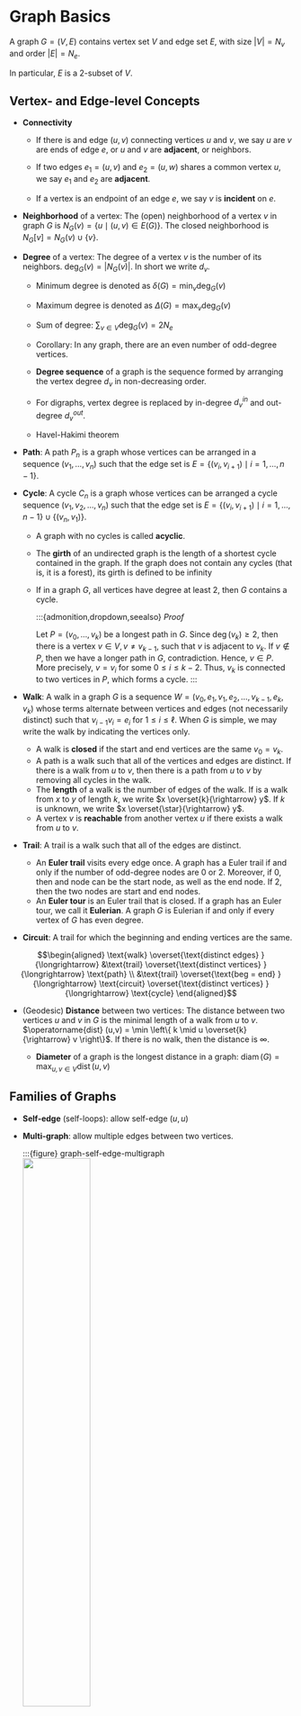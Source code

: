 # Graph Basics

A graph $G = (V, E)$ contains vertex set $V$ and edge set $E$, with size $\left\vert V \right\vert = N_v$ and order $\left\vert E \right\vert = N_e$.

In particular, $E$ is a 2-subset of $V$.

## Vertex- and Edge-level Concepts

- **Connectivity**

  - If there is and edge $(u, v)$ connecting vertices $u$ and $v$, we say $u$ are $v$ are ends of edge $e$, or $u$ and $v$ are **adjacent**, or neighbors.

  - If two edges $e_1 = (u, v)$ and $e_2 = (u, w)$ shares a common vertex $u$, we say $e_1$ and $e_2$ are **adjacent**.

  - If a vertex is an endpoint of an edge $e$, we say $v$ is **incident** on $e$.

- **Neighborhood** of a vertex: The (open) neighborhood of a vertex $v$ in graph $G$ is $N_G(v)= \left\{ u \mid (u, v) \in E(G) \right\}$. The closed neighborhood is $N_G [v] = N_G(v) \cup \left\{ v \right\}$.

- **Degree** of a vertex: The degree of a vertex $v$ is the number of its neighbors. $\operatorname{deg}_G (v) = \left\vert N_G(v) \right\vert$. In short we write $d_v$.
  - Minimum degree is denoted as $\delta(G)=\min _v \operatorname{deg}_G(v)$
  - Maximum degree is denoted as $\Delta(G)=\max _v \operatorname{deg}_G(v)$
  - Sum of degree: $\sum _{v \in V} \operatorname{deg}_G(v) = 2 N_e$
  - Corollary: In any graph, there are an even number of odd-degree vertices.
  - **Degree sequence** of a graph is the sequence formed by arranging the vertex degree $d_v$ in non-decreasing order.
  - For digraphs, vertex degree is replaced by in-degree $d_v^{in}$ and out-degree $d_v ^{out}$.

  - Havel-Hakimi theorem

- **Path**: A path $P_n$ is a graph whose vertices can be arranged in a sequence $(v_1, \ldots, v_n)$ such that the edge set is $E = \left\{ (v_i, v_{i+1}) \mid i=1, \ldots, n-1 \right\}$.

- **Cycle**: A cycle $C_n$ is a graph whose vertices can be arranged a cycle sequence $(v_1, v_2, \ldots, v_n)$ such that the edge set is $E = \left\{ (v_i, v_{i+1}) \mid i=1, \ldots, n-1 \right\} \cup \left\{ (v_n, v_1) \right\}$.
  - A graph with no cycles is called **acyclic**.
  - The **girth** of an undirected graph is the length of a shortest cycle contained in the graph. If the graph does not contain any cycles (that is, it is a forest), its girth is defined to be infinity
  - If in a graph $G$, all vertices have degree at least 2, then $G$ contains a cycle.

    :::{admonition,dropdown,seealso} *Proof*

    Let $P=(v_0, \ldots, v_{k})$ be a longest path in $G$. Since $\operatorname{deg} (v_k) \ge 2$, then there is a vertex $v \in V, v \ne v_{k-1}$, such that $v$ is adjacent to $v_k$. If $v \notin P$, then we have a longer path in $G$, contradiction. Hence, $v \in P$. More precisely, $v = v_i$ for some $0\le i \le k-2$. Thus, $v_k$ is connected to two vertices in $P$, which forms a cycle.
    :::

- **Walk**: A walk in a graph $G$ is a sequence $W=(v_0, e_1, v_1, e_2, \ldots, v_{k-1}, e_k, v_k)$ whose terms alternate between vertices and edges (not necessarily distinct) such that $v_{i-1} v_i = e_i$ for $1 \le i \le \ell$. When $G$ is simple, we may write the walk by indicating the vertices only.

  - A walk is **closed** if the start and end vertices are the same $v_0 = v_k$.
  - A path is a walk such that all of the vertices and edges are distinct. If there is a walk from $u$ to $v$, then there is a path from $u$ to $v$ by removing all cycles in the walk.
  - The **length** of a walk is the number of edges of the walk. If is a walk from $x$ to $y$ of length $k$, we write $x \overset{k}{\rightarrow} y$. If $k$ is unknown, we write $x \overset{\star}{\rightarrow} y$.
  - A vertex $v$ is **reachable** from another vertex $u$ if there exists a walk from $u$ to $v$.

- **Trail**: A trail is a walk such that all of the edges are distinct.
  - An **Euler trail** visits every edge once. A graph has a Euler trail if and only if the number of odd-degree nodes are 0 or 2. Moreover, if 0, then and node can be the start node, as well as the end node. If 2, then the two nodes are start and end nodes.
  - An **Euler tour** is an Euler trail that is closed. If a graph has an Euler tour, we call it **Eulerian**. A graph $G$ is Eulerian if and only if every vertex of $G$ has even degree.

- **Circuit**: A trail for which the beginning and ending vertices are the same.

$$\begin{aligned}
\text{walk}  \overset{\text{distinct edges} }{\longrightarrow} &\text{trail} \overset{\text{distinct vertices} }{\longrightarrow} \text{path} \\
&\text{trail} \overset{\text{beg = end} }{\longrightarrow} \text{circuit}
\overset{\text{distinct vertices} }{\longrightarrow} \text{cycle}
\end{aligned}$$

- (Geodesic) **Distance** between two vertices: The distance between two vertices $u$ and $v$ in $G$ is the minimal length of a walk from $u$ to $v$. $\operatorname{dist} (u,v) = \min \left\{ k \mid u \overset{k}{\rightarrow} v \right\}$. If there is no walk, then the distance is $\infty$.

  - **Diameter** of a graph is the longest distance in a graph: $\operatorname{diam} (G) = \max_{u,v \in V} \operatorname{dist} (u,v)$


## Families of Graphs

- **Self-edge** (self-loops): allow self-edge $(u,u)$

- **Multi-graph**: allow multiple edges between two vertices.

  :::{figure} graph-self-edge-multigraph
  <img src="../imgs/graph-self-edge-multigraph.png" width = "50%" alt=""/>

  Self-edges graph and multigraph
  :::

- **Simple graph**: no self-edges, and no multiple edges.

- **Directed graph**: directed edges called arcs.
  - Two arcs $(u, v)$ and $(v, u)$ are said to be mutual.
  - **Multi-digraphs**: multiple arcs share the same head and tail.

- **Connected graph**: There is a path between every pairs of vertices.

  - **Bridge** edge: an edge $e \in E(G)$ is a bridge of $G$ if $G \setminus e$ has more connected components than $G$. In particular, if $G$ is connected, then $G \setminus$ is disconnected.
    - An edge $e \in E(G)$ is a bridge if and only $e$ is not in any cycle of $G$.
  - **Articulation** node: if we erase the node, the graph becomes disconnected.

  - The maximal connected subgraphs of $G$ are its **connected components**. We use $c(G)$ to denote the number of connected components in $G$. If $c(G)=1$ then $G$ is connected. "Maximal" here means if we add any one of other vertex to the connected subgraph, it becomes disconnected.

  To identify connectivity, we can check the adjacency matrix. The adjacency matrix of a graph with several components can be written in a block-diagonal form, so that nonzero elements are confined to squares, with all other elements being zero.

- **Connected directed graph**:

  - **Strong connected**: has a path from each node to every other node and vice versa ($a \rightarrow b$ and $b \rightarrow a$).

  - **Weakly connected**: connected if we disregard the edge directions.

  - **Strongly connected components**: a component that is strongly connected.
    - **in-component**: nodes that can reach SCC
    - **out-component**: nodes that can be reached from SCC

- **Completed graph**: every pair of vertices are adjacent, denoted as $K_n$, where $n=\left\vert V \right\vert$.
  - **Clique**: A complete subgraph. It is a maximal clique if no other clique contains it.

- **Empty graph**: no edges, $E = \emptyset$.
  - An empty graph $\Leftrightarrow$ a $0$-regular graph.

- **Bipartite graph**: A graph whose vertex set can be partitioned into 2 sets $U$ and $V$ such that every edge $(u, v) \in E$ has $u \in U$ and $v \in V$. We usually write $G=(U,V,E)$.

  - Characterization: A graph $G$ is bipartite iff it contains no odd cycle.
  - Claims:
    - A path is bipartite.
    - A cycle is bipartite iff its has even length.

  - Property: $\sum_{v \in V} \operatorname{deg}(v) = \sum_{u \in U} \operatorname{deg} (u) = \left\vert E \right\vert$

  - **Complete bipartite graph**: $E$ has every possible edge between the two sets $U$ and $V$, denoted $K_{n, m}$ where $n=\left\vert U \right\vert, m=\left\vert V \right\vert$.

    - **Star**: One vertex connecting two all other vertices. $K_{1,m}$.

  - **Folded/projected bipartite graphs**

    In the projection of a bipartite graph $G=(X,Y,E)$ over $X$, $x_1, x_2 \in X$ is connected if they are both connected to $y \in Y$.

    For instance, in the authors-papers network, we can find co-authorship network from projection on authors.

    :::{figure} graph-folded
    <img src="../imgs/graph-folded.png" width = "40%" alt=""/>

    Folded/projected bipartite graphs
    :::

- **$r$-regular graph**: A graph $G$ is $r$-regular if $\operatorname{deg}_G (v)=r$ for all $v \in V(G)$.
  - A graph is $1$-regular $\Leftrightarrow$ it is a disjoint union of $K_2$.
  - A graph is $2$-regular $\Leftrightarrow$ it is a disjoint union of cycles of any lengths.
  - $3$-regular graph is called cubic. It must have even number of vertices.
  - A completed graph is $(N_v-1)$-regular.

- **Tree** and **Forest**

  - Definition:
    - A tree is a connected acyclic graph. Root, leaf, ancestor, descendant, parents, children ...
    - A forest is an acyclic graph.
  - Characterization: A graph $G$ is a tree if and only any two of the three conditions hold: connected, acyclic, and $N_e = N_v - 1$.
  - Types of trees: star, double star, caterpillar (removing leaves gives the spine)
  - Claims:
    - A vertex in a tree is a leaf if it has only one neighbor.
    - Every tree $T$ with $\left\vert V(T) \right\vert \ge$ 2 has at least 2 leaves (two ends of a maximal path).
    - A connected graph is a tree iff all of its edges are bridges.
    - Cayley's Formula: There are $n^{n-2}$ trees on a vertex set $V$ of $n$ elements. Related concept: Prufer Sequence.

- **Directed acyclic graph**: directed and has no cycles.
  - Note that its underlying undirected graph is not a tree: may contains cycles. Nevertheless, it is often possible to still design efficient computational algorithm on DAGs that take advantage of this near-tree-like structure.

- **Hamiltonian graph**
  - Hamilton path: a path that covers every vertex once
  - Hamilton cycle: a cycle that covers every vertex once. A Hamilton cycle can be converted to a Hamilton path by removing one edge.
  - A graph $G$ is Hamiltonian if it has a Hamilton cycle.
      - If $G$ is Hamiltonian, then any supergraph $G ^\prime \supseteq G$ where $G ^\prime$ is obtained by adding new edges between non-adjacent vertices of $G$, then $G ^\prime$ is also Hamilton.
      - A cycle is Hamiltonian.
      - A complete graph $K_n$ is Hamiltonian.
      - A complete bipartite graph $K_{m,n}$ is Hamiltonian if and only if $N_v = N_e \ge 2$
      - No nice characterization of Hamiltonian graphs.

- **Planar graph**: a graph that can be drawn in the plane, with vertices ad dots and edges as lines, such that no pair of edges intersect.

- **Heterogeneous graph** (node are different kinds of objects)

- **Multimodal graph** (topics, papers, authors, institutions)

  :::{figure} mlg-more-types
  <img src="../imgs/mlg-more-types.png" width = "60%" alt=""/>

  More types of graphs
  :::





## Graph-level Concepts

- **Subgraph**: A graph $F$ is a subgraph of a graph $G$ if $V(F)\subseteq V(G)$ and $E(F)\subseteq E(G)$, also denoted as $F \subseteq G$.

- **Spanning subgraph**: A spanning subgraph $F$ is a subgraph obtained only by edge deletions. In other words, $V(F) = V(G)$ and $E(F)\subset E(G)$.
  - **Spanning tree**: spanning subgraph of $G$ that is a tree. Every connected graph $G$ has a spanning tree. Corollary: every connected graph has $N_e \ge N_v-1$.

- **Induced subgraph**: A induced graph $F$ is a subgraph obtained only by vertices deletion. If the remaining vertices are $Y=V(G)\setminus$, we denote $F$ by $G[Y]$.

- **Edge-to-vertex dual graph (line graph)**: The edge-to-vertex dual graph (line graph) of a directed graph $G$ is the directed graph $L(G)$ whose vertex set corresponds to the arc set of $G$, and having an arc directed from an original edge $e_1$ to an edge $e_2$ if in $G$, the head of $e_1$ meets the tail of $e_2$. The line graph for undirected graph can be defined accordingly.

  :::{figure} graph-line-graph
  <img src="../imgs/graph-line-graph.png" width = "80%" alt=""/>

  Graphs and their line graphs [[Wolfram](https://mathworld.wolfram.com/LineGraph.html)]
  :::

- **Isomorphic**: Two simple graphs $G$ and $H$ are isomorphic, denoted $G \cong H$ if there is a bijection $\theta: V(G) \rightarrow V(H)$ which preserves adjacency and non-adjacency:

  $$
  (u,v) \in E(G) \Leftrightarrow (\theta(u), \theta(v)) \in E(H)
  $$

  To determine isomorphism of two graphs, we can start by comparing some properties, such as $N_v$, $N_e$, $r$-regular, number of non-adjacent vertices etc.


- A **decomposition** of a graph $G$ is a family $\mathcal{F}$ of edge-disjoint subgraphs of $G$ such that all edges in $G$ are in some subgraphs.

  $$\cup _{F \in \mathcal{F}} E(F) = E(G)$$

  If every subgraph of $\mathcal{F}$ is a cycle, then the decomposition is called a **cycle decomposition**. Similarly, if every subgraph of $\mathcal{F}$ is a path, then the decomposition is called a **path decomposition**. A trivial path decomposition exists there each subgraph is an edge. But some graphs have no cycle decomposition.

  A graph $G$ has a cycle decomposition if and only if every vertex in $G$ has even degree.

## Matrices for Graphs

### Adjacency Matrix

For an undirected graph $G$, its adjacency matrix $\boldsymbol{A}$ is an $N_v \times N_v$ symmetric binary matrix with entries

$$
a_{i j}=\left\{\begin{array}{ll}
1, & \text { if } (i, j) \in E \\
0, & \text { otherwise }
\end{array}\right.
$$

Properties
- $\boldsymbol{A} \boldsymbol{1} = \boldsymbol{d}$, i.e. row sum of row $i$ is the degree of vertex $i$.
- $[\boldsymbol{A} ^r]_{ij}=$ the number of walks of length $r$ between vertices $i$ and $j$
- $G$ is a regular graph if and only if the maximum degree $d_{max}$ of $G$ is an eigenvalue of $\boldsymbol{A}$.

For directed graphs, its adjacency matrix is defined in a similar way, but it may not be symmetric. Moreover, $\boldsymbol{A} _{i +} = d_i^{out}$, and $\boldsymbol{A} _{+j} = d_j^{out}$.

:::{figure} graph-adjacency-matrix
<img src="../imgs/graph-adjacency-matrix.png" width = "50%" alt=""/>

Adjacency matrix for undirected and directed graph.
:::

Adjacency matrix can also store weights.

:::{figure} graph-weights
<img src="../imgs/graph-weights.png" width = "50%" alt=""/>

Adjacency matrix with weights
:::

(graph-laplacian)=
### Laplacian Matrix

Let $\boldsymbol{D} = \operatorname{diag}\left( \boldsymbol{A} \boldsymbol{1}  \right)$ be a diagonal matrix containing the degrees. The laplacian matrix of graph $G$ is a $N_v \times N_v$ matrix defined as

$$\begin{aligned}
\boldsymbol{L}
&= \boldsymbol{D} - \boldsymbol{A}  \\
[\boldsymbol{L} ]_{ij}&= \left\{\begin{array}{ll}
\operatorname{deg}\left(v_{i}\right) & \text { diagonal } i \\
-1 & \text { off-diagonal and } (i, j) \in E \\
0 & \text { otherwise }
\end{array}\right. \\
\end{aligned}$$

It is in analogy to the Laplacian from multivariable calculus (the sum of second partial derivatives of a function), in the sense that

$$
\boldsymbol{x} ^{\top} \boldsymbol{L} \boldsymbol{x} = \sum _{(i, j) \in E} (x_i - x_j)^2
$$

The closer this value is to zero, the more similar are the elements of $\boldsymbol{x}$ at adjacent vertices in $V$. Hence, the Laplacian is useful in providing some sense of the 'smoothness' of functions on a graph $G$, with respect to the connectivity of $G$.

Properties
- $\boldsymbol{L}$ is positive semi-definite, as seen from the above equation
- $\boldsymbol{L} \boldsymbol{1} = \boldsymbol{0}$, i.e. its smallest eigenvalue is 0, with an eigenvector of $\boldsymbol{1}$. The second smallest eigenvalue is non-trivial, and the arguably most important of all of the eigenvalues, which gives information about its connectivity. In short, the multiplicity of $0$ equals the number of connected components in $G$.
- The equation above can also be written as

  $$
  \boldsymbol{x} ^{\top} \boldsymbol{L} \boldsymbol{x} = \frac{1}{2} \sum _{i,j = 1}^n (x_i - x_j)^2
  $$

  where the range of summation changes from $E$ to $[n] \times [n]$, and there is an additional coefficient $\frac{1}{2}$.

:::{admonition,note,dropdown} More definitions of graph Laplacian

- If edge weights are given, another way to define the graph Laplacian by replacing $\boldsymbol{A}$ by $\boldsymbol{W}$ is defined as:

  $$
  \boldsymbol{L} _W = \boldsymbol{D} _W - \boldsymbol{W}
  $$

  where $\boldsymbol{D} _W = \boldsymbol{W} \boldsymbol{1}$. The corresponding equation becomes

  $$
  \boldsymbol{x} ^{\top} \boldsymbol{L} _W \boldsymbol{x}  = \frac{1}{2}  \sum _{i,j = 1}^n w_{ij} (x_i - x_j)^2
  $$

  To prove it (and the equations above), use

  $$
  \begin{aligned}
  \sum_{i, j} w_{i j}\left(x_{i}-x_{j}\right)^{2} &=\sum_{i, j} w_{i j} x_{i}^{2}+\sum_{i, j} w_{i j} x_{j}^{2}-2 \sum_{i, j} w_{i j} x_{i} x_{j} \\
  &=\sum_{i} d_{W, i} x_{i}^{2}+\sum_{j} d_{W, j} x_{j}^{2}-2 \sum_{i, j} w_{i j} x_{i} x_{j} \\
  &=2 \boldsymbol{x}^{\top} \boldsymbol{D}_W \boldsymbol{x} -2 \boldsymbol{x}^{\top} \boldsymbol{W} \boldsymbol{x} \\
  &=2 \boldsymbol{x}^{\top}(\boldsymbol{D}_W-\boldsymbol{W}) \boldsymbol{x} \\
  &=2 \boldsymbol{x}^{\top} \boldsymbol{L}_W \boldsymbol{x}  .
  \end{aligned}
  $$

- The **symmetric normalized Laplacian** is defined as

  $$\begin{aligned}
  \boldsymbol{L} ^\mathrm{sym}
  &= \boldsymbol{D} ^{-1/2} \boldsymbol{L} \boldsymbol{D} ^{-1/2} \\
  &= \boldsymbol{I} - \boldsymbol{D} ^{-1/2} \boldsymbol{A} \boldsymbol{D} ^{-1/2} \\
  [\boldsymbol{L} ^\mathrm{sym}]_{ij}&= \left\{\begin{array}{ll}
  1 & \text { diagonal and } \operatorname{deg}\left(v_{i}\right) \neq 0 \\
  -\frac{1}{\sqrt{\operatorname{deg}\left(v_{i}\right) \operatorname{deg}\left(v_{j}\right)}} & \text { off-diagonal and } (i, j) \in E\\
  0 & \text { otherwise. }
  \end{array}\right.\\
  \end{aligned}$$

- The **random-walk normalized Laplacian** matrix is defined as

  $$\begin{aligned}
  \boldsymbol{L} ^\mathrm{rw}
  &= \boldsymbol{D} ^{-1} \boldsymbol{L} \\
  &= \boldsymbol{I} - \boldsymbol{D} ^{-1} \boldsymbol{A} \\
  [\boldsymbol{L} ^\mathrm{rw}]_{ij}&= \left\{\begin{array}{ll}
  1 & \text { if } i=j \text { and } \operatorname{deg}\left(v_{i}\right) \neq 0 \\
  -\frac{1}{\operatorname{deg}\left(v_{i}\right)} & \text { if } i \neq j \text { and } v_{i} \text { is adjacent to } v_{j} \\
  0 & \text { otherwise. }
  \end{array}\right.\\
  \end{aligned}$$

  Note that $L^\mathrm{rw}$ and $L^\mathrm{sym}$ are similar:

  $$
  \underbrace{\boldsymbol{D}^{-1} \boldsymbol{L}}_{\boldsymbol{L}^{\mathrm{rw}}}=\underbrace{\boldsymbol{D}^{-1 / 2}}_{\boldsymbol{P}^{-1}} \underbrace{\boldsymbol{D}^{-1 / 2} \boldsymbol{L} \boldsymbol{D}^{-1 / 2}}_{\boldsymbol{L}^{\mathrm{sym}}} \underbrace{\boldsymbol{D}^{1 / 2}}_{\boldsymbol{P} }
  $$

  which implies that
  - both matrices have the same eigenvalues

    $$
    0=\lambda_{1} \leq \lambda_{2} \leq \cdots \leq \lambda_{n}
    $$

    Additionally, it can be shown that the multiplicity of the zero eigenvalue is also equal to the number of connected components in the graph.

  - a vector $\boldsymbol{v}$ is an eigenvector of $\boldsymbol{L} ^\mathrm{rw}$ if and only if the vector $\boldsymbol{D} ^{1/2}\boldsymbol{v}$ is an eigenvector of $\boldsymbol{L} ^\mathrm{sym}$.

    $$
    \underbrace{\boldsymbol{D}^{-1} \boldsymbol{L}}_{\boldsymbol{L}_{\mathrm{rw}}} \boldsymbol{v}=\lambda \boldsymbol{v} \Longleftrightarrow \underbrace{\boldsymbol{D}^{-1 / 2} \boldsymbol{L} \boldsymbol{D}^{-1 / 2}}_{\boldsymbol{L}^{\mathrm{sym}}} (\boldsymbol{D}^{1 / 2} \boldsymbol{v})=\lambda (\boldsymbol{D}^{1 / 2} \boldsymbol{v} )
    $$

    In particular, for the eigenvalue 0, the associated eigenvectors for $L^\mathrm{rw}$ and $L^\mathrm{sym}$ are $\boldsymbol{1}$ and $\boldsymbol{D} ^{1/2}\boldsymbol{1}$ respectively.

- The **additive normalized Laplacian** is defined as

  $$
  \boldsymbol{L} ^{\mathrm{add}} = \frac{1}{d_\max} (\boldsymbol{A} + d_\max \boldsymbol{I} - \boldsymbol{D} ) = \frac{1}{d_\max}(d_\max \boldsymbol{I} - \boldsymbol{L} )
  $$

  It has same eigenvectors with $\boldsymbol{L}$ but different eigenvalues

  $$
  \boldsymbol{L}_{a} \boldsymbol{u}=\mu \boldsymbol{u} \Longleftrightarrow \boldsymbol{L} \boldsymbol{u}=\lambda \boldsymbol{u}\qquad \mu=1-\frac{\lambda}{d_{\max }}
  $$

- The weighted analogies for $\boldsymbol{L} ^\mathrm{sym}, \boldsymbol{L} ^\mathrm{rw}, \boldsymbol{L} ^{\mathrm{add}}$ are defined accordingly.



:::

### Incidence Matrix

The incidence matrix $\boldsymbol{B}$ of a graph $G$ is an $N_v \times N_e$ binary matrix with entries

$$
b_{i j}=\left\{\begin{array}{ll}
1, & \text { if vertex } i \text { is incident to edge } j \\
0, & \text { otherwise }
\end{array}\right.
$$

Properties

- If we extend $\boldsymbol{B}$ to a signed incidence matrix $\tilde{\boldsymbol{B}}$, by arbitrarily assigning direction to all edges, and let $\tilde{b}_{ij}=1$ and $\tilde{b}_{ji}=-1$ if $(i,j)$ is a directed edge, then we can show that

  $$
  \tilde{\boldsymbol{B} }\tilde{\boldsymbol{B} }^{\top} = \boldsymbol{L}
  $$

- $\texttt{RowSum}(v)= \operatorname{deg} (v)$ and $\texttt{ColSum} = 2$.

- If there exists self-loop $j$ of vertex $i$, then $M_{ij}=2$.

### Routing matrix

Suppose there $N_v \times N_v$ pairwise traffic flows between each pair of vertices. A routing matrix $\boldsymbol{R}$ is a $N_e \times N_v^2$ binary matrix,

$$
r_{i j}=\left\{\begin{array}{ll}
1, & \text { if edge $e$ is traversed in the flow from $i$ to $j$ } \\
0, & \text { otherwise }
\end{array}\right.
$$

## Data Structure to Represent a Graph

The most intuitional representation is by an $N_v \times N_v$ **adjacency matrix** defined previously. It contains binary entries, which is $1$ if there is an edge between vertices $i$ and $j$, and zero otherwise. The memory required is $O(N_v^2)$.

Most real-world networks are sparse, in the sense that $N_e \sim N_v$, or $\bar{d} \ll N_v-1$, so the adjacency matrix is sparse. It is preferable to use adjacency list. But the simplicity of the adjacency matrix representation may sometimes be felt to outweigh any memory disadvantages, especially for smaller graphs.

:::{figure} graph-adjacency-sparse
<img src="../imgs/graph-adjacency-sparse.png" width = "40%" alt=""/>

Sparse adjacency matrix
:::



Other data structures include

- **Edge List**

  $N_e$ objects in the two-column list, each object represents an edge, and stores the pair of vertices of that edge. Memory $O(m)$

- **Adjacency List**

  $N_v$ objects in the list, each object represents a vertex, and stores a list of neighbors of that vertex.

  - Easy to work with large and sparse graphs
  - Allows us to quickly retrieve all neighbors of a given vertex
  - Memory $O(n + m)$

  :::{figure} graph-edge-adjacency-list
  <img src="../imgs/graph-edge-adjacency-list.png" width = "50%" alt=""/>

  Edge list and adjacency list
  :::

- **Incidence matrix**

  - $O(nm)$




## Algorithms

- BFS
  - Core of Prim's, Dijkstra's
- DFS
  - sub-routine of topological sort, which can be used to determine whether a directed graph $G$ is acyclic, and algorithms for decomposing $G$ into its strongly connected components.
- finding a maximal clique is NP-hard

## Exercise

1. Prove or disapprove: For three vertices $u, v, w \in V(G)$, if there is an even-length path from $u$ to $v$ and an even-length path from $v$ to $w$, then there is an even-length path from $u$ to $w$.

    :::{admonition,dropdown,seealso} *Solution*

    False.

    $$\begin{aligned}
    &\ v \\
    &/ \ \backslash \\
    u-w&-\circ \\
    \end{aligned}$$

    :::

1. Every vertex in $G$ has even degree, if only if
   - $G$ has a cycle decomposition
   - $G$ has an Euler tour.

1. Theorems
    - If in a graph $G$, all vertices have degree at least 2, then $G$ contains a cycle.
    - A graph $G$ is bipartite $\Leftrightarrow$ it contains no odd cycle.
    - An edge $e \in E(G)$ is a bridge $\Leftrightarrow$ $e$ is not in any cycle of $G$ (proof by contrapositive).
    - A graph $G$ is a tree $\Leftrightarrow$ $G$ is acyclic and $N_e = N_v -1$.
    - A connected graph is a tree iff all of its edges are bridges.

1. A $k$-coloring of graph $G$ partitions the vertex set $V$ into $k$ independent sets $V_1, \ldots, V_k$.
